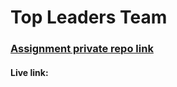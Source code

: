 # Top Leaders Team

### [Assignment private repo link](https://github.com/ProgrammingHeroWC4/the-superhero-direction-bakhtiarabid)

#### Live link:
